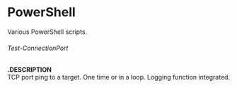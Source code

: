 # PowerShell
Various PowerShell scripts.

###### Test-ConnectionPort
**.DESCRIPTION**  
TCP port ping to a target. One time or in a loop. Logging function integrated.  
